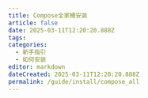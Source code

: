 ```yaml
---
title: Compose全家桶安装
article: false
date: 2025-03-11T12:20:20.888Z
tags:
categories: 
  - 新手指引
  - 如何安装
editor: markdown
dateCreated: 2025-03-11T12:20:20.888Z
permalink: /guide/install/compose_all
---
```

